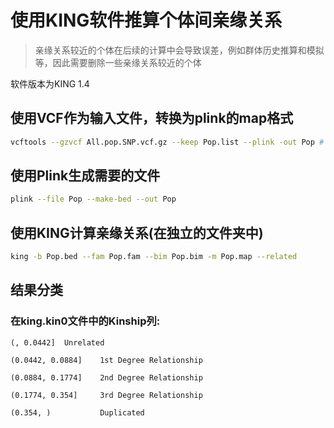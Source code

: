 # 使用KING软件推算个体间亲缘关系

>亲缘关系较近的个体在后续的计算中会导致误差，例如群体历史推算和模拟等，因此需要删除一些亲缘关系较近的个体

软件版本为KING 1.4

## 使用VCF作为输入文件，转换为plink的map格式

```sh
vcftools --gzvcf All.pop.SNP.vcf.gz --keep Pop.list --plink -out Pop # 分群体的情况
```

## 使用Plink生成需要的文件

```sh
plink --file Pop --make-bed --out Pop
```

## 使用KING计算亲缘关系(在独立的文件夹中)

```sh
king -b Pop.bed --fam Pop.fam --bim Pop.bim -m Pop.map --related
```

## 结果分类

### 在king.kin0文件中的Kinship列:

```text
(, 0.0442]  Unrelated

(0.0442, 0.0884]    1st Degree Relationship

(0.0884, 0.1774]    2nd Degree Relationship

(0.1774, 0.354]     3rd Degree Relationship

(0.354, )           Duplicated
```
